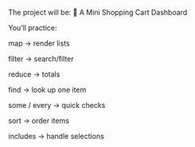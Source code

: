 The project will be: 🛒 A Mini Shopping Cart Dashboard

You’ll practice:

map → render lists

filter → search/filter

reduce → totals

find → look up one item

some / every → quick checks

sort → order items

includes → handle selections
